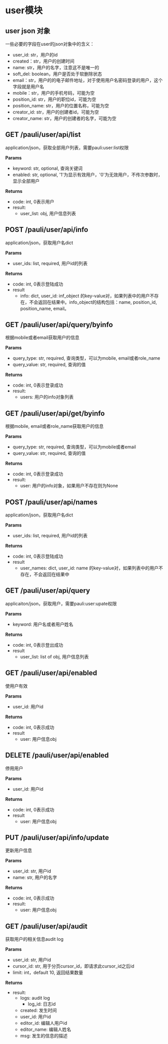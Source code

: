 # user模块

## user json 对象

一些必要的字段在user的json对象中的含义：

- user\_id: str，用户的id
- created：str，用户的创建时间
- name: str，用户的名字，注意这不是唯一的
- soft\_del: boolean，用户是否处于软删除状态
- email：str，用户的的电子邮件地址，对于使用用户名密码登录的用户，这个字段就是用户名
- mobile：str，用户的手机号码，可能为空
- position\_id: str，用户的职位id，可能为空
- position\_name: str，用户的位置名称，可能为空
- creator\_id: str，用户的创建者id，可能为空
- creator\_name: str，用户的创建者的名字，可能为空


## GET /pauli/user/api/list
application/json，获取全部用户列表，需要pauli:user:list权限

__Params__

- keyword: str, optional, 查询关键词
- enabled: str, optional, '1'为显示有效用户，'0'为无效用户，不传次参数时，显示全部用户

__Returns__

- code: int, 0表示用户
- result:
    - user_list: obj, 用户信息列表

## POST /pauli/user/api/info
application/json，获取用户名dict

__Params__
- user\_ids: list, required, 用户id的列表

__Returns__
- code: int, 0表示登陆成功
- result
    - info: dict, user\_id: inf_object 的key-value对，如果列表中的用户不存在，不会返回在结果中。info\_object的结构包括：name, position_id, position_name, email。


## GET /pauli/user/api/query/byinfo
根据mobile或者email获取用户的信息

__Params__
- query\_type: str, required, 查询类型，可以为mobile, email或者role\_name
- query\_value: str, required, 查询的值

__Returns__
- code: int, 0表示登录成功
- result:
    - users: 用户的info对象列表


## GET /pauli/user/api/get/byinfo
根据mobile, email或者role\_name获取用户的信息

__Params__
- query\_type: str, required, 查询类型，可以为mobile或者email
- query\_value: str, required, 查询的值

__Returns__
- code: int, 0表示登录成功
- result:
    - user: 用户的info对象，如果用户不存在则为None


## POST /pauli/user/api/names
application/json，获取用户名dict

__Params__
- user\_ids: list, required, 用户id的列表

__Returns__
- code: int, 0表示登陆成功
- result
    - user_names: dict, user\_id: name 的key-value对，如果列表中的用户不存在，不会返回在结果中


## GET /pauli/user/api/query
applicaiton/json，获取用户，需要pauli:user:upate权限 

__Params__
- keyword: 用户名或者用户姓名

__Returns__
- code: int, 0表示登出成功
- result
    - user_list: list of obj, 用户信息列表


## GET /pauli/user/api/enabled
使用户有效

__Params__
- user\_id: 用户id

__Returns__
- code: int, 0表示成功
- result
    - user: 用户信息obj


## DELETE /pauli/user/api/enabled
停用用户

__Params__
- user\_id: 用户id

__Returns__
- code: int, 0表示成功
- result
    - user: 用户信息obj


## PUT /pauli/user/api/info/update
更新用户信息

__Params__
- user\_id: str, 用户id
- name: str, 用户的名字

__Returns__
- code: int, 0表示成功
- result:
    - user: 用户信息obj

## GET /pauli/user/api/audit
获取用户的相关信息audit log

__Params__
- user\_id: str, 用户id
- cursor\_id: str, 用于分页cursor\_id，即请求此cursor\_id之后id
- limit: int，default 10, 返回结果数量

__Returns__
- result:
    - logs: audit log
        - log\_id: 日志id
	- created: 发生时间
	- user\_id: 用户id
	- editor\_id: 编辑人用户id
	- editor\_name: 编辑人姓名
	- msg: 发生的信息的描述
	